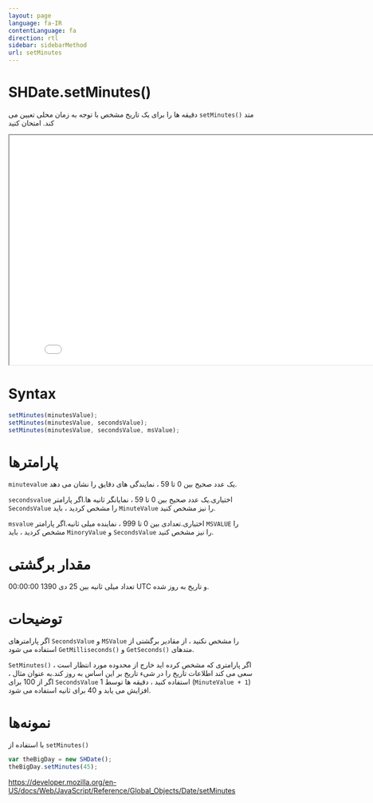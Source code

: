 ```yaml
---
layout: page
language: fa-IR
contentLanguage: fa
direction: rtl
sidebar: sidebarMethod
url: setMinutes
---
```


# SHDate.setMinutes()

متد <code dir = "ltr">setMinutes()</code> دقیقه ها را برای یک تاریخ مشخص با توجه به زمان محلی تعیین می کند.
امتحان کنید

<iframe style="width: 830px; height: 460px;" src="/SHDateTime-js/examples/live.html?function=setMinutes" title="MDN Web Docs Interactive Example" loading="lazy"></iframe>
<br/>

# Syntax

```js
setMinutes(minutesValue);
setMinutes(minutesValue, secondsValue);
setMinutes(minutesValue, secondsValue, msValue);
```

# پارامترها

<code dir = "ltr">minutevalue</code>
یک عدد صحیح بین 0 تا 59 ، نمایندگی های دقایق را نشان می دهد.

<code dir = "ltr">secondsvalue</code>
اختیاری.یک عدد صحیح بین 0 تا 59 ، نمایانگر ثانیه ها.اگر پارامتر `SecondsValue` را مشخص کردید ، باید `MinuteValue` را نیز مشخص کنید.

<code dir = "ltr">msvalue</code>
اختیاری.تعدادی بین 0 تا 999 ، نماینده میلی ثانیه.اگر پارامتر `MSVALUE` را مشخص کردید ، باید `MinoryValue` و `SecondsValue` را نیز مشخص کنید.

# مقدار برگشتی

تعداد میلی ثانیه بین 25 دی 1390 00:00:00 UTC و تاریخ به روز شده.

# توضیحات

اگر پارامترهای `SecondsValue` و `MSValue` را مشخص نکنید ، از مقادیر برگشتی از متدهای <code dir="ltr">GetSeconds()</code> و <code dir="ltr">GetMilliseconds()</code> استفاده می شود.

اگر پارامتری که مشخص کرده اید خارج از محدوده مورد انتظار است ، <code dir="ltr">SetMinutes()</code> سعی می کند اطلاعات تاریخ را در شیء تاریخ بر این اساس به روز کند.به عنوان مثال ، اگر از 100 برای `SecondsValue` استفاده کنید ، دقیقه ها توسط 1 (`MinuteValue + 1`) افزایش می یابد و 40 برای ثانیه استفاده می شود.

# نمونه‌ها

با استفاده از <code dir="ltr">setMinutes()</code>

```js
var theBigDay = new SHDate();
theBigDay.setMinutes(45);
```

https://developer.mozilla.org/en-US/docs/Web/JavaScript/Reference/Global_Objects/Date/setMinutes
